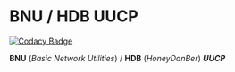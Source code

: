 # BNU / HDB UUCP

[![Codacy Badge](https://api.codacy.com/project/badge/Grade/b4634a0fa7ef42cbbcac35cb7f7ed16e)](https://app.codacy.com/gh/BAN-AI-Communications/bnu-hdb-uucp?utm_source=github.com&utm_medium=referral&utm_content=BAN-AI-Communications/bnu-hdb-uucp&utm_campaign=Badge_Grade_Settings)

**BNU** (_Basic Network Utilities_) / **HDB** (_HoneyDanBer_) _**UUCP**_

